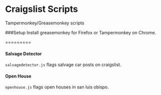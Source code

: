 Craigslist Scripts
=========

Tampermonkey/Greasemonkey scripts 

###Setup
Install greasemonkey for Firefox or Tampermonkey on Chrome. 

=========

#### Salvage Detector
`salvagedetector.js` flags salvage car posts on craigslist.

#### Open House
`openhouse.js` flags open houses in san luis obispo.
